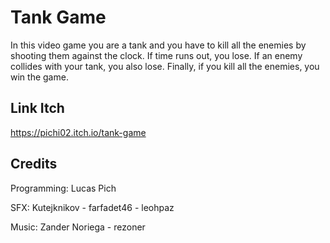# Tank Game
In this video game you are a tank and you have to kill all the enemies by shooting them against the clock. If time runs out, you lose. If an enemy collides with your tank, you also lose. Finally, if you kill all the enemies, you win the game.


## Link Itch
https://pichi02.itch.io/tank-game
## Credits

Programming: Lucas Pich

SFX: Kutejknikov - farfadet46 - leohpaz
       
Music: Zander Noriega - rezoner
